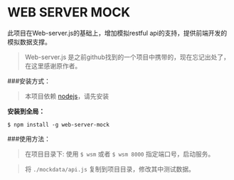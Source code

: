 ﻿# WEB SERVER MOCK
 
此项目在Web-server.js的基础上，增加模拟restful api的支持，提供前端开发的模拟数据支撑。

>Web-server.js 是之前github找到的一个项目中携带的，现在忘记出处了，在这里感谢原作者。

###安装方式：

>本项目依赖 [nodejs](http://nodejs.org/)，请先安装 

**安装到全局：**

`$ npm install -g web-server-mock`


###使用方法：

>在项目目录下:
使用 `$ wsm` 或者 `$ wsm 8000` 指定端口号，启动服务。

>将 `./mockdata/api.js` 复制到项目目录，修改其中测试数据。

